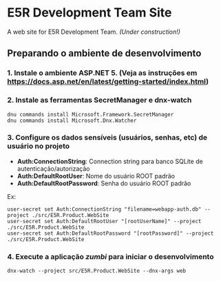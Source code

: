 E5R Development Team Site
=========================

A web site for E5R Development Team. _(Under construction!)_

## Preparando o ambiente de desenvolvimento

### 1. Instale o ambiente ASP.NET 5. (Veja as instruções em https://docs.asp.net/en/latest/getting-started/index.html)

### 2. Instale as ferramentas **SecretManager** e **dnx-watch**

```
dnu commands install Microsoft.Framework.SecretManager
dnu commands install Microsoft.Dnx.Watcher
```

### 3. Configure os dados sensíveis (usuários, senhas, etc) de usuário no projeto

* __Auth:ConnectionString__: Connection string para banco SQLite de autenticação/autorização
* __Auth:DefaultRootUser__: Nome do usuário ROOT padrão
* __Auth:DefaultRootPassword__: Senha do usuário ROOT padrão

Ex:
```
user-secret set Auth:ConnectionString "filename=webapp-auth.db" --project ./src/E5R.Product.WebSite
user-secret set Auth:DefaultRootUser "[rootUserName]" --project ./src/E5R.Product.WebSite
user-secret set Auth:DefaultRootPassword "[rootPassword]" --project ./src/E5R.Product.WebSite
```

### 4. Execute a aplicação _zumbi_ para iniciar o desenvolvimento

```
dnx-watch --project src/E5R.Product.WebSite --dnx-args web
```
